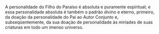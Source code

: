 ﻿A personalidade do Filho do Paraíso é absoluta e puramente espiritual; e essa personalidade absoluta é também o padrão divino e eterno, primeiro, da doação da personalidade do Pai ao Autor Conjunto e, subseqüentemente, da sua doação de personalidade às miríades de suas criaturas em todo um imenso universo.